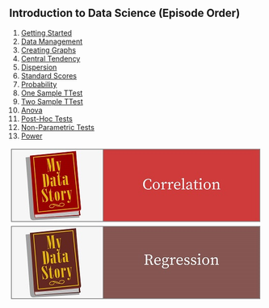 
## Introduction to Data Science (Episode Order)

1. [Getting Started](http://htmlpreview.github.com/?https://github.com/mydatastory/dsci_class/blob/master/_episodes_html/getting_started.html)
2. [Data Management](http://htmlpreview.github.com/?https://github.com/mydatastory/dsci_class/blob/master/_episodes_html/data_management.html)
3. [Creating Graphs](http://htmlpreview.github.com/?https://github.com/mydatastory/dsci_class/blob/master/_episodes_html/creating_graphs.html)
4. [Central Tendency](http://htmlpreview.github.com/?https://github.com/mydatastory/dsci_class/blob/master/_episodes_html/central_tendency.html)
5. [Dispersion](http://htmlpreview.github.com/?https://github.com/mydatastory/dsci_class/blob/master/_episodes_html/dispersion.html)
6. [Standard Scores](http://htmlpreview.github.com/?https://github.com/mydatastory/dsci_class/blob/master/_episodes_html/standard_scores.html)
7. [Probability](http://htmlpreview.github.com/?https://github.com/mydatastory/dsci_class/blob/master/_episodes_html/probability.html)
8. [One Sample TTest](http://htmlpreview.github.com/?https://github.com/mydatastory/dsci_class/blob/master/_episodes_html/one_sample_ttest.html)
9. [Two Sample TTest](http://htmlpreview.github.com/?https://github.com/mydatastory/dsci_class/blob/master/_episodes_html/two_sample_ttest.html)
10. [Anova](http://htmlpreview.github.com/?https://github.com/mydatastory/dsci_class/blob/master/_episodes_html/anova.html)
11. [Post-Hoc Tests](http://htmlpreview.github.com/?https://github.com/mydatastory/dsci_class/blob/master/_episodes_html/posthoc_tests.html)
12. [Non-Parametric Tests](http://htmlpreview.github.com/?https://github.com/mydatastory/dsci_class/blob/master/_episodes_html/nonparametric_tests.html)
13. [Power](http://htmlpreview.github.com/?https://github.com/mydatastory/dsci_class/blob/master/_episodes_html/power.html)

[![Correlation](../fig/Correlation.jpg)](http://htmlpreview.github.com/?https://github.com/mydatastory/dsci_class/blob/master/_episodes_html/correlation.html)
[![Regression](../fig/Regression.jpg)](http://htmlpreview.github.com/?https://github.com/mydatastory/dsci_class/blob/master/_episodes_html/regression.html)
